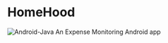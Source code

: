 # HomeHood

![Android-Java](https://img.shields.io/badge/Java-Android-brightgreen)
An Expense Monitoring Android app  
